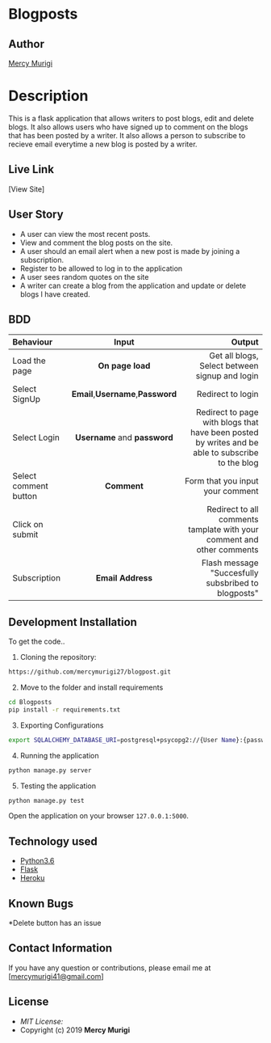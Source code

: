 # Blogposts
## Author

[Mercy Murigi](https://github.com/mercymurigi27)
# Description
This  is a flask application that allows writers to post blogs, edit and delete blogs. It also allows users who have signed up to comment on the blogs that has been posted by a writer. It also allows a person to subscribe to recieve email everytime a new blog is posted by a writer.

## Live Link
[View Site]


## User Story

* A user can view the most recent posts.
* View and comment the blog posts on the site.
* A user should an email alert when a new post is made by joining a subscription.
* Register to be allowed to log in to the application
* A user sees random quotes on the site
* A writer can create a blog from the application and update or delete blogs I have created.

## BDD
| Behaviour | Input | Output |
| :---------------- | :---------------: | ------------------: |
| Load the page | **On page load** | Get all blogs, Select between signup and login|
| Select SignUp| **Email**,**Username**,**Password** | Redirect to login|
| Select Login | **Username** and **password** | Redirect to page with blogs that have been posted by writes and be able to subscribe to the blog|
| Select comment button | **Comment** | Form that you input your comment|
| Click on submit |  | Redirect to all comments tamplate with your comment and other comments|
|Subscription | **Email Address**| Flash message "Succesfully subsbribed to blogposts"|





## Development Installation
To get the code..

1. Cloning the repository:
  ```bash
  https://github.com/mercymurigi27/blogpost.git
  ```
2. Move to the folder and install requirements
  ```bash
  cd Blogposts
  pip install -r requirements.txt
  ```
3. Exporting Configurations
  ```bash
  export SQLALCHEMY_DATABASE_URI=postgresql+psycopg2://{User Name}:{password}@localhost/{database name}
  ```
4. Running the application
  ```bash
  python manage.py server
  ```
5. Testing the application
  ```bash
  python manage.py test
  ```
Open the application on your browser `127.0.0.1:5000`.


## Technology used

* [Python3.6](https://www.python.org/)
* [Flask](http://flask.pocoo.org/)
* [Heroku](https://heroku.com)


## Known Bugs
*Delete button has an issue

## Contact Information 

If you have any question or contributions, please email me at [mercymurigi41@gmail.com]

## License
* *MIT License:*
* Copyright (c) 2019 **Mercy Murigi**
